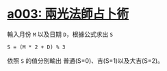 # [a003: 兩光法師占卜術](https://zerojudge.tw/ShowProblem?problemid=a003)

輸入月份 `M` 以及日期 `D`，根據公式求出 `S`

`S = (M * 2 + D) % 3`

依照 `S` 的值分別輸出 普通(S=0)、吉(S=1)以及大吉(S=2)。
